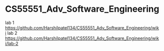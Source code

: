 # CS55551_Adv_Software_Engineering

lab 1 https://github.com/Harshilpatel134/CS55551_Adv_Software_Engineering/wiki
lab 2 https://github.com/Harshilpatel134/CS55551_Adv_Software_Engineering/wiki/lab-2 
